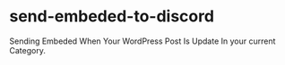 # send-embeded-to-discord
Sending Embeded When Your WordPress Post Is Update In your current Category.
